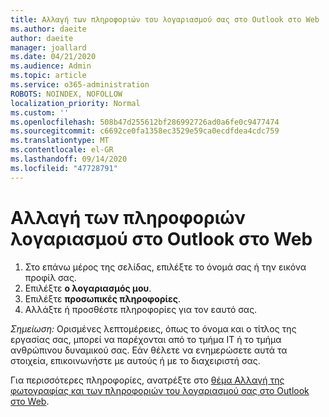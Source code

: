 ```yaml
---
title: Αλλαγή των πληροφοριών του λογαριασμού σας στο Outlook στο Web
ms.author: daeite
author: daeite
manager: joallard
ms.date: 04/21/2020
ms.audience: Admin
ms.topic: article
ms.service: o365-administration
ROBOTS: NOINDEX, NOFOLLOW
localization_priority: Normal
ms.custom: ''
ms.openlocfilehash: 508b47d255612bf286992726ad0a6fe0c9477474
ms.sourcegitcommit: c6692ce0fa1358ec3529e59ca0ecdfdea4cdc759
ms.translationtype: MT
ms.contentlocale: el-GR
ms.lasthandoff: 09/14/2020
ms.locfileid: "47728791"
---
```

# <a name="change-account-information-in-outlook-on-the-web"></a>Αλλαγή των πληροφοριών λογαριασμού στο Outlook στο Web

1. Στο επάνω μέρος της σελίδας, επιλέξτε το όνομά σας ή την εικόνα προφίλ σας.
1. Επιλέξτε **ο λογαριασμός μου**.
1. Επιλέξτε **προσωπικές πληροφορίες**.
1. Αλλάξτε ή προσθέστε πληροφορίες για τον εαυτό σας.

*Σημείωση:* Ορισμένες λεπτομέρειες, όπως το όνομα και ο τίτλος της εργασίας σας, μπορεί να παρέχονται από το τμήμα IT ή το τμήμα ανθρώπινου δυναμικού σας. Εάν θέλετε να ενημερώσετε αυτά τα στοιχεία, επικοινωνήστε με αυτούς ή με το διαχειριστή σας.

Για περισσότερες πληροφορίες, ανατρέξτε στο [θέμα Αλλαγή της φωτογραφίας και των πληροφοριών του λογαριασμού σας στο Outlook στο Web](https://support.office.com/article/b2dbb289-851d-4bed-93c3-3e136f5659ec).